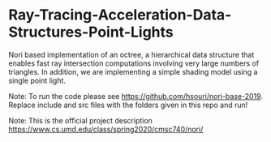# Ray-Tracing-Acceleration-Data-Structures-Point-Lights
Nori based implementation of an octree, a hierarchical data structure that enables fast ray intersection computations involving very large numbers of triangles. In addition, we are implementing a simple shading model using a single point light.

Note: To run the code please see https://github.com/hsouri/nori-base-2019. Replace include and src files with the folders given in this repo and run!

Note: This is the official project description https://www.cs.umd.edu/class/spring2020/cmsc740/nori/
